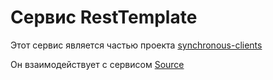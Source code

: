 # Сервис RestTemplate

Этот сервис является частью проекта  [synchronous-clients](../)

Он взаимодействует с сервисом [Source](../source) 